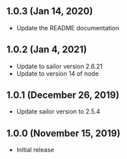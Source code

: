 ## 1.0.3 (Jan 14, 2020)

*  Update the README documentation

## 1.0.2 (Jan 4, 2021)
* Update to sailor version 2.6.21
* Update to version 14 of node

## 1.0.1 (December 26, 2019)

* Update sailor version to 2.5.4

## 1.0.0 (November 15, 2019)

* Initial release
